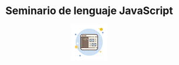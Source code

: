   <h1 align="center">Seminario de lenguaje JavaScript</h1>
  <div align="center">
    <img align="center" src="https://github.com/DerDAVO/DerDAVO/blob/main/media/dev-icon.png">
  </div>
